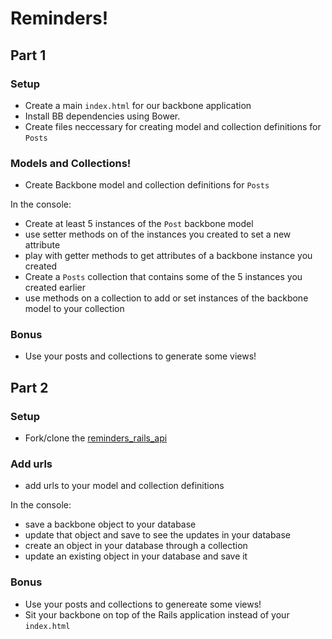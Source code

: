 # Reminders!


## Part 1
### Setup
- Create a main `index.html` for our backbone application
- Install BB dependencies using Bower.
- Create files neccessary for creating model and collection definitions for `Posts`

### Models and Collections!
- Create Backbone model and collection definitions for `Posts`

In the console:
- Create at least 5 instances of the `Post` backbone model
- use setter methods on of the instances you created to set a new attribute
- play with getter methods to get attributes of a backbone instance you created
- Create a `Posts` collection that contains some of the 5 instances you created earlier
- use methods on a collection to add or set instances of the backbone model to your collection

### Bonus
- Use your posts and collections to generate some views!

## Part 2
### Setup
- Fork/clone the [reminders_rails_api](https://github.com/ga-dc/reminder_rails_api)

### Add urls
- add urls to your model and collection definitions

In the console:
- save a backbone object to your database
- update that object and save to see the updates in your database
- create an object in your database through a collection
- update an existing object in your database and save it

### Bonus
- Use your posts and collections to genereate some views!
- Sit your backbone on top of the Rails application instead of your `index.html`
